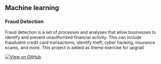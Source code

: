 ## Machine learning

### Fraud Detection

Fraud detection is a set of processes and analyses that allow businesses to identify and prevent unauthorized financial activity. This can include fraudulent credit card transactions, identify theft, cyber hacking, insurance scams, and more.
This project is added as theme exercise for upgrad

[![View on GitHub](https://img.shields.io/badge/GitHub-View_on_GitHub-blue?logo=GitHub)](https://github.com/ravigowt/FraudDetection)

